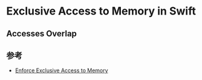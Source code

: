 # Exclusive Access to Memory in Swift

## Accesses Overlap



## 参考
- [Enforce Exclusive Access to Memory](https://github.com/apple/swift-evolution/blob/main/proposals/0176-enforce-exclusive-access-to-memory.md)